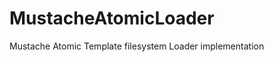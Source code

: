 MustacheAtomicLoader
====================

Mustache Atomic Template filesystem Loader implementation
